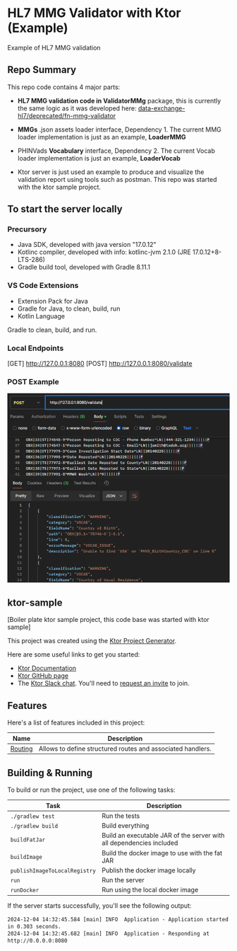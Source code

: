 # HL7 MMG Validator with Ktor (Example)
Example of HL7 MMG validation

## Repo Summary

This repo code contains 4 major parts:

- __HL7 MMG validation code in ValidatorMMg__ package, this is currently the same logic as it was developed here: [data-exchange-hl7/deprecated/fn-mmg-validator](https://github.com/CDCgov/data-exchange-hl7/tree/develop/deprecated/fn-mmg-validator)

- __MMGs__ .json assets loader interface, Dependency 1. The current MMG loader implementation is just as an example, __LoaderMMG__
   
- PHINVads __Vocabulary__ interface, Dependency 2. The current Vocab loader implementation is just an example, __LoaderVocab__

- Ktor server is just used an example to produce and visualize the validation report using tools such as postman. This repo was started with the ktor sample project.

## To start the server locally

### Precursory
- Java SDK, developed with java version "17.0.12" 
- Kotlinc compiler, developed with info: kotlinc-jvm 2.1.0 (JRE 17.0.12+8-LTS-286)
- Gradle build tool, developed with Gradle 8.11.1

### VS Code Extensions
- Extension Pack for Java
- Gradle for Java, to clean, build, run
- Kotlin Language

Gradle to clean, build, and run.

### Local Endpoints 
[GET] http://127.0.0.1:8080
[POST] http://127.0.0.1:8080/validate 

### POST Example
![Postman POST to /validate](./docs/post_validate.PNG "Postman POST to /validate")

## ktor-sample
[Boiler plate ktor sample project, this code base was started with ktor sample]

This project was created using the [Ktor Project Generator](https://start.ktor.io).

Here are some useful links to get you started:

- [Ktor Documentation](https://ktor.io/docs/home.html)
- [Ktor GitHub page](https://github.com/ktorio/ktor)
- The [Ktor Slack chat](https://app.slack.com/client/T09229ZC6/C0A974TJ9). You'll need to [request an invite](https://surveys.jetbrains.com/s3/kotlin-slack-sign-up) to join.

## Features

Here's a list of features included in this project:

| Name                                               | Description                                                 |
| ----------------------------------------------------|------------------------------------------------------------- |
| [Routing](https://start.ktor.io/p/routing-default) | Allows to define structured routes and associated handlers. |

## Building & Running

To build or run the project, use one of the following tasks:

| Task                          | Description                                                          |
| -------------------------------|---------------------------------------------------------------------- |
| `./gradlew test`              | Run the tests                                                        |
| `./gradlew build`             | Build everything                                                     |
| `buildFatJar`                 | Build an executable JAR of the server with all dependencies included |
| `buildImage`                  | Build the docker image to use with the fat JAR                       |
| `publishImageToLocalRegistry` | Publish the docker image locally                                     |
| `run`                         | Run the server                                                       |
| `runDocker`                   | Run using the local docker image                                     |

If the server starts successfully, you'll see the following output:

```
2024-12-04 14:32:45.584 [main] INFO  Application - Application started in 0.303 seconds.
2024-12-04 14:32:45.682 [main] INFO  Application - Responding at http://0.0.0.0:8080
```

